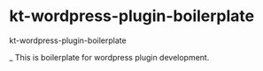 # kt-wordpress-plugin-boilerplate
kt-wordpress-plugin-boilerplate

_ This is boilerplate for wordpress plugin development.